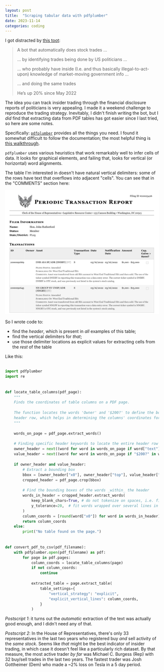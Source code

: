 ```yaml
---
layout: post
title:  "Scraping tabular data with pdfplumber"
date: 2023-11-14
categories: coding
---
```


I got distracted by [this toot](https://saturation.social/@clive/111388314905994899):

> A bot that automatically does stock trades …
> 
> … by identifying trades being done by US politicians …
> 
> … who probably have inside (I.e. and thus basically illegal-to-act-upon) knowledge of market-moving government info …
> 
> … and doing the same trades
> 
> He’s up 20% since May 2022

The idea you can track insider trading through the financial disclosure reports of
politicians is very appealing. I made it a weekend challenge to reproduce the
trading strategy. Inevitably, I didn't finish writing the bot, but I _did_ find
that extracting data from PDF tables has got easier since I last tried, so here
are some notes.

<!--more-->

Specifically: [`pdfplumber`](https://github.com/jsvine/pdfplumber) provides all the things you need. I found it
somewhat difficult to follow the documentation; the most helpful thing is [this walkthrough](https://github.com/jsvine/pdfplumber/blob/stable/examples/notebooks/extract-table-nics.ipynb). 


`pdfplumber` uses various heuristics that work remarkably well to infer cells of
data. It looks for graphical elements, and failing that, looks for vertical (or
horizontal) word alignments.

The table I'm interested in doesn't have natural
vertical delimiters: some of the rows have text that overflows into
adjacent "cells". You can see that in the "COMMENTS" section here:

!["Periodic Transaction Report" of Jon Rutherford, showing two stock transactions](/assets/images/pdftables_example.png)


So I wrote code to:

* find the _header_, which is present in _all_ examples of this table; 
* find the vertical delimiters for _that_;  
* use those delimiter locations as explicit values for extracting cells from the _rest_ of the table

Like this:

```python

import pdfplumber
import re


def locate_table_columns(pdf_page):
    """
    Finds the coordinates of table columns on a PDF page.

    The function locates the words 'Owner' and '$200?' to define the bounds of the 
    header row, which helps in determining the columns' coordinates for table extraction.
    """

    words_on_page = pdf_page.extract_words()

    # Finding specific header keywords to locate the entire header row
    owner_header = next((word for word in words_on_page if word["text"] == "Owner"), None)
    value_header = next((word for word in words_on_page if "$200?" in word["text"]), None)

    if owner_header and value_header:
        # Extract a bounding box
        bbox = [owner_header["x0"], owner_header["top"], value_header["x1"], value_header["bottom"]]
        cropped_header = pdf_page.crop(bbox)

        # Find the bounding boxes of the words _within_ the header
        words_in_header = cropped_header.extract_words(
            keep_blank_chars=True, # do not tokenize on spaces, i.e. fit entire lines in 1 box
            y_tolerance=20,  # fit words wrapped over several lines in 1 box
        )
        column_coords = [round(word["x0"]) for word in words_in_header]
        return column_coords
    else:
        print("No table found on the page.")


def convert_pdf_to_csv(pdf_filename):
    with pdfplumber.open(pdf_filename) as pdf:
        for page in pdf.pages:
            column_coords = locate_table_columns(page)
            if not column_coords:
                continue

            extracted_table = page.extract_table(
                table_settings={
                    "vertical_strategy": "explicit",
                    "explicit_vertical_lines": column_coords,
                }
            )

```

_Postscript 1_: it turns out the _automatic_ extraction of the text was actually good enough, and I didn't need any of that. 

_Postscript 2_: In the House of Representatives, there's only 33 representatives in the last two years who registered buy _and_ sell activity of the _same stock_. Seems like _that_ might be the best indicator of insider trading, in which case it doesn't feel like a particularly rich dataset.  By that measure, the most active trader _by far_ was Michael C. Burgess (Rep) with 32 buy/sell trades in the last two years. The fastest trader was Josh Gottheimer (Dem) who made a ~2% loss on Tesla in a 5 day period. 
